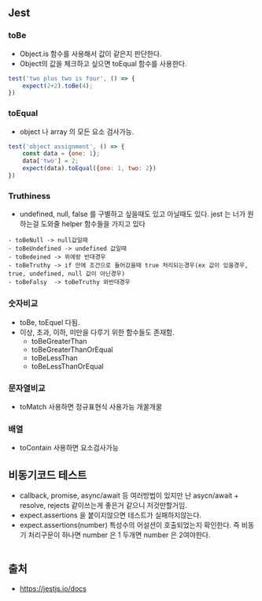 ## Jest

### toBe
- Object.is 함수를 사용해서 값이 같은지 판단한다. 
- Object의 값을 체크하고 싶으면 toEqual 함수를 사용한다.

```js
test('two plus two is four', () => {
	expect(2+2).toBe(4);
})

```

### toEqual 
- object 나 array 의 모든 요소 검사가능.

```javascript
test('object assignment', () => {
	const data = {one: 1};
	data['two'] = 2;
	expect(data).toEqual({one: 1, two: 2})
})
```

### Truthiness
- undefined, null, false 를 구별하고 싶을때도 있고 아닐때도 있다. jest 는 너가 원하는걸 도와줄 helper 함수들을 가지고 있다

```
- toBeNull -> null값일때
- toBeUndefined -> undefined 값일때
- toBedeined -> 위에랑 반대경우
- toBeTruthy -> if 안에 조건으로 들어갔을때 true 처리되는경우(ex 값이 있을경우, true, undefined, null 값이 아닌경우)
- toBeFalsy  -> toBeTruthy 와반대경우

```

### 숫자비교
- toBe, toEquel 다됨.
- 이상, 초과, 이하, 미만을 다루기 위한 함수들도 존재함.
	- toBeGreaterThan
	- toBeGreaterThanOrEqual
	- toBeLessThan
	- toBeLessThanOrEqual

### 문자열비교
- toMatch 사용하면 정규표현식 사용가능 개꿀개꿀

### 배열
- toContain 사용하면 요소검사가능

## 비동기코드 테스트
- callback, promise, async/await 등 여러방법이 있지만 난 asycn/await + resolve, rejects 같이쓰는게 좋은거 같으니 저것만할거임.
- expect.assertions 을 붙이지않으면 테스트가 실패하지않는다.
- expect.assertions(number) 특성수의 어설션이 호출되었는지 확인한다. 즉 비동기 처리구문이 하나면 number 은 1 두개면 number 은 2여야한다.

```js

```



## 출처
- https://jestjs.io/docs